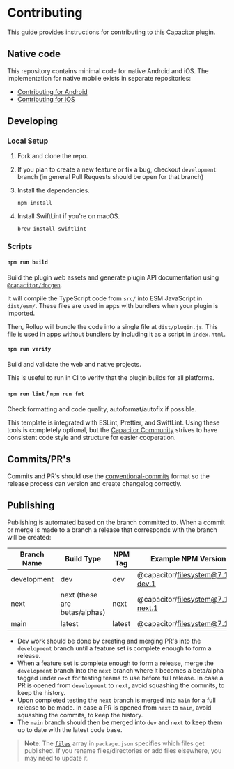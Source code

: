 # Contributing

This guide provides instructions for contributing to this Capacitor plugin.

## Native code

This repository contains minimal code for native Android and iOS. The implementation for native mobile exists in separate repositories:

- [Contributing for Android](https://github.com/ionic-team/ion-android-filesystem?tab=readme-ov-file#contributing)
- [Contributing for iOS](https://github.com/ionic-team/ion-ios-filesystem?tab=readme-ov-file#contributing)

## Developing

### Local Setup

1. Fork and clone the repo.
2. If you plan to create a new feature or fix a bug, checkout `development` branch (in general Pull Requests should be open for that branch)
3. Install the dependencies.

   ```shell
   npm install
   ```

4. Install SwiftLint if you're on macOS.

   ```shell
   brew install swiftlint
   ```

### Scripts

#### `npm run build`

Build the plugin web assets and generate plugin API documentation using [`@capacitor/docgen`](https://github.com/ionic-team/capacitor-docgen).

It will compile the TypeScript code from `src/` into ESM JavaScript in `dist/esm/`. These files are used in apps with bundlers when your plugin is imported.

Then, Rollup will bundle the code into a single file at `dist/plugin.js`. This file is used in apps without bundlers by including it as a script in `index.html`.

#### `npm run verify`

Build and validate the web and native projects.

This is useful to run in CI to verify that the plugin builds for all platforms.

#### `npm run lint` / `npm run fmt`

Check formatting and code quality, autoformat/autofix if possible.

This template is integrated with ESLint, Prettier, and SwiftLint. Using these tools is completely optional, but the [Capacitor Community](https://github.com/capacitor-community/) strives to have consistent code style and structure for easier cooperation.

## Commits/PR's

Commits and PR's should use the [conventional-commits](https://www.conventionalcommits.org/) format so the release process can version and create changelog correctly.

## Publishing

Publishing is automated based on the branch committed to. When a commit or merge is made to a branch a release that corresponds with the branch will be created:

| Branch Name | Build Type                    | NPM Tag | Example NPM Version                |
| ----------- | ----------------------------- | ------- | ---------------------------------- |
| development | dev                           | dev     | @capacitor/filesystem@7.1.0-dev.1  |
| next        | next (these are betas/alphas) | next    | @capacitor/filesystem@7.1.0-next.1 |
| main        | latest                        | latest  | @capacitor/filesystem@7.1.0        |

- Dev work should be done by creating and merging PR's into the `development` branch until a feature set is complete enough to form a release.
- When a feature set is complete enough to form a release, merge the `development` branch into the `next` branch where it becomes a beta/alpha tagged under `next` for testing teams to use before full release. In case a PR is opened from `development` to `next`, avoid squashing the commits, to keep the history.
- Upon completed testing the `next` branch is merged into `main` for a full release to be made. In case a PR is opened from `next` to `main`, avoid squashing the commits, to keep the history.
- The `main` branch should then be merged into `dev` and `next` to keep them up to date with the latest code base.

> **Note**: The [`files`](https://docs.npmjs.com/cli/v7/configuring-npm/package-json#files) array in `package.json` specifies which files get published. If you rename files/directories or add files elsewhere, you may need to update it.

